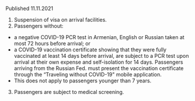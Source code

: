 Published 11.11.2021
1. Suspension of visa on arrival facilities.
2. Passengers without:
- a negative COVID-19 PCR test in Armenian, English or Russian taken at most 72 hours before arrival; or
- a COVID-19 vaccination certificate showing that they were fully vaccinated at least 14 days before arrival, are subject to a PCR test upon arrival at their own expense and self-isolation for 14 days. Passengers arriving from the Russian Fed. must present the vaccination certificate through the “Traveling without COVID-19" mobile application.
- This does not apply to passengers younger than 7 years.
3. Passengers are subject to medical screening.